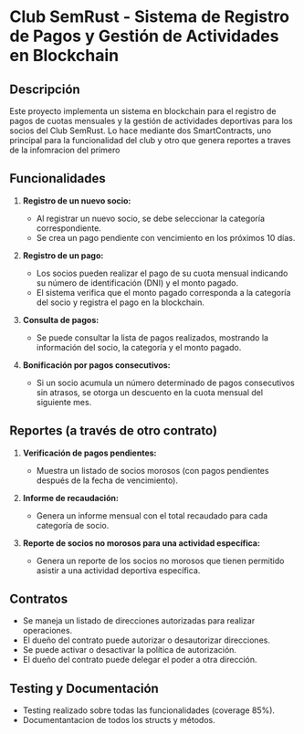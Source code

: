 # Club SemRust - Sistema de Registro de Pagos y Gestión de Actividades en Blockchain

## Descripción
Este proyecto implementa un sistema en blockchain para el registro de pagos de cuotas mensuales y la gestión de actividades deportivas para los socios del Club SemRust. Lo hace mediante dos SmartContracts, uno principal para la funcionalidad del club y otro que genera reportes a traves de la infomracion del primero

## Funcionalidades
1. **Registro de un nuevo socio:**
   - Al registrar un nuevo socio, se debe seleccionar la categoría correspondiente.
   - Se crea un pago pendiente con vencimiento en los próximos 10 días.

2. **Registro de un pago:**
   - Los socios pueden realizar el pago de su cuota mensual indicando su número de identificación (DNI) y el monto pagado.
   - El sistema verifica que el monto pagado corresponda a la categoría del socio y registra el pago en la blockchain.

3. **Consulta de pagos:**
   - Se puede consultar la lista de pagos realizados, mostrando la información del socio, la categoría y el monto pagado.

4. **Bonificación por pagos consecutivos:**
   - Si un socio acumula un número determinado de pagos consecutivos sin atrasos, se otorga un descuento en la cuota mensual del siguiente mes.

## Reportes (a través de otro contrato)
1. **Verificación de pagos pendientes:**
   - Muestra un listado de socios morosos (con pagos pendientes después de la fecha de vencimiento).

2. **Informe de recaudación:**
   - Genera un informe mensual con el total recaudado para cada categoría de socio.

3. **Reporte de socios no morosos para una actividad específica:**
   - Genera un reporte de los socios no morosos que tienen permitido asistir a una actividad deportiva específica.

## Contratos
- Se maneja un listado de direcciones autorizadas para realizar operaciones.
- El dueño del contrato puede autorizar o desautorizar direcciones.
- Se puede activar o desactivar la política de autorización.
- El dueño del contrato puede delegar el poder a otra dirección.

## Testing y Documentación
- Testing realizado sobre todas las funcionalidades (coverage 85%).
- Documentantacion de todos los structs y métodos.

